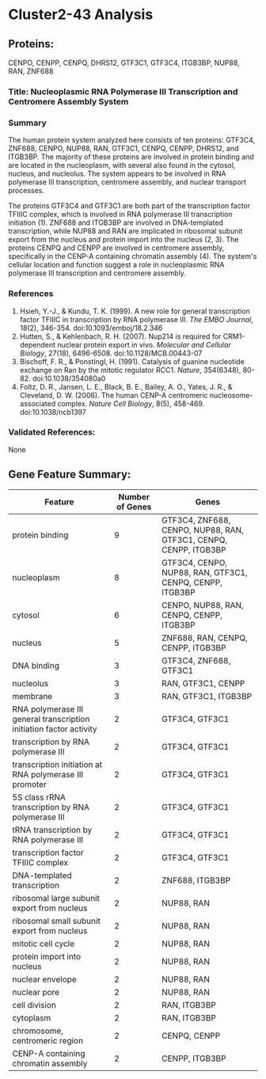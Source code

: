 # Cluster2-43 Analysis

## Proteins: 

CENPO, CENPP, CENPQ, DHRS12, GTF3C1, GTF3C4, ITGB3BP, NUP88, RAN, ZNF688

### Title: Nucleoplasmic RNA Polymerase III Transcription and Centromere Assembly System

### Summary

The human protein system analyzed here consists of ten proteins: GTF3C4, ZNF688, CENPO, NUP88, RAN, GTF3C1, CENPQ, CENPP, DHRS12, and ITGB3BP. The majority of these proteins are involved in protein binding and are located in the nucleoplasm, with several also found in the cytosol, nucleus, and nucleolus. The system appears to be involved in RNA polymerase III transcription, centromere assembly, and nuclear transport processes.

The proteins GTF3C4 and GTF3C1 are both part of the transcription factor TFIIIC complex, which is involved in RNA polymerase III transcription initiation (1). ZNF688 and ITGB3BP are involved in DNA-templated transcription, while NUP88 and RAN are implicated in ribosomal subunit export from the nucleus and protein import into the nucleus (2, 3). The proteins CENPQ and CENPP are involved in centromere assembly, specifically in the CENP-A containing chromatin assembly (4). The system's cellular location and function suggest a role in nucleoplasmic RNA polymerase III transcription and centromere assembly.

### References

1. Hsieh, Y.-J., & Kundu, T. K. (1999). A new role for general transcription factor TFIIIC in transcription by RNA polymerase III. *The EMBO Journal*, 18(2), 346-354. doi:10.1093/emboj/18.2.346
2. Hutten, S., & Kehlenbach, R. H. (2007). Nup214 is required for CRM1-dependent nuclear protein export in vivo. *Molecular and Cellular Biology*, 27(18), 6496-6508. doi:10.1128/MCB.00443-07
3. Bischoff, F. R., & Ponstingl, H. (1991). Catalysis of guanine nucleotide exchange on Ran by the mitotic regulator RCC1. *Nature*, 354(6348), 80-82. doi:10.1038/354080a0
4. Foltz, D. R., Jansen, L. E., Black, B. E., Bailey, A. O., Yates, J. R., & Cleveland, D. W. (2006). The human CENP-A centromeric nucleosome-associated complex. *Nature Cell Biology*, 8(5), 458-469. doi:10.1038/ncb1397

### Validated References: 

None





## Gene Feature Summary: 

| Feature | Number of Genes | Genes |
| --- | --- | --- |
| protein binding | 9 | GTF3C4, ZNF688, CENPO, NUP88, RAN, GTF3C1, CENPQ, CENPP, ITGB3BP |
| nucleoplasm | 8 | GTF3C4, CENPO, NUP88, RAN, GTF3C1, CENPQ, CENPP, ITGB3BP |
| cytosol | 6 | CENPO, NUP88, RAN, CENPQ, CENPP, ITGB3BP |
| nucleus | 5 | ZNF688, RAN, CENPQ, CENPP, ITGB3BP |
| DNA binding | 3 | GTF3C4, ZNF688, GTF3C1 |
| nucleolus | 3 | RAN, GTF3C1, CENPP |
| membrane | 3 | RAN, GTF3C1, ITGB3BP |
| RNA polymerase III general transcription initiation factor activity | 2 | GTF3C4, GTF3C1 |
| transcription by RNA polymerase III | 2 | GTF3C4, GTF3C1 |
| transcription initiation at RNA polymerase III promoter | 2 | GTF3C4, GTF3C1 |
| 5S class rRNA transcription by RNA polymerase III | 2 | GTF3C4, GTF3C1 |
| tRNA transcription by RNA polymerase III | 2 | GTF3C4, GTF3C1 |
| transcription factor TFIIIC complex | 2 | GTF3C4, GTF3C1 |
|  DNA-templated transcription | 2 | ZNF688, ITGB3BP |
| ribosomal large subunit export from nucleus | 2 | NUP88, RAN |
| ribosomal small subunit export from nucleus | 2 | NUP88, RAN |
| mitotic cell cycle | 2 | NUP88, RAN |
| protein import into nucleus | 2 | NUP88, RAN |
| nuclear envelope | 2 | NUP88, RAN |
| nuclear pore | 2 | NUP88, RAN |
| cell division | 2 | RAN, ITGB3BP |
| cytoplasm | 2 | RAN, ITGB3BP |
| chromosome, centromeric region | 2 | CENPQ, CENPP |
| CENP-A containing chromatin assembly | 2 | CENPP, ITGB3BP |

